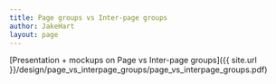 ```yaml
---
title: Page groups vs Inter-page groups
author: JakeHart
layout: page
---
```


[Presentation + mockups on Page vs Inter-page groups]({{ site.url }}/design/page_vs_interpage_groups/page_vs_interpage_groups.pdf)

